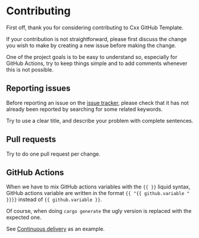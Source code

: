 # Contributing

First off, thank you for considering contributing to Cxx GitHub Template.

If your contribution is not straightforward, please first discuss the change you
wish to make by creating a new issue before making the change.

One of the project goals is to be easy to understand so, especially for GitHub
Actions, try to keep things simple and to add comments whenever this is not
possible.

## Reporting issues

Before reporting an issue on the
[issue tracker](https://github.com/cxx-gh/template/issues),
please check that it has not already been reported by searching for some related
keywords.

Try to use a clear title, and describe your problem with complete sentences.

## Pull requests

Try to do one pull request per change.

## GitHub Actions

When we have to mix GitHub actions variables with the `{{ }}` liquid syntax,
GitHub actions variable are written in the format
`{{ "{{ github.variable " }}}}` instead of `{{ github.variable }}`.

Of course, when doing `cargo generate` the ugly version is replaced with the
expected one.

See [Continuous delivery](https://github.com/cxx-gh/template/blob/main/.github/workflows/cd.yml)
as an example.
